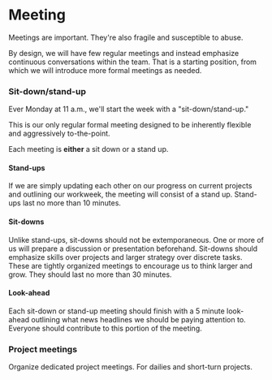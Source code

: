 # Meeting

Meetings are important. They're also fragile and susceptible to abuse.

By design, we will have few regular meetings and instead emphasize continuous conversations within the team. That is a starting position, from which we will introduce more formal meetings as needed.

### Sit-down/stand-up

Ever Monday at 11 a.m., we'll start the week with a "sit-down/stand-up."

This is our only regular formal meeting designed to be inherently flexible and aggressively to-the-point.

Each meeting is **either** a sit down or a stand up.

#### Stand-ups

If we are simply updating each other on our progress on current projects and outlining our workweek, the meeting will consist of a stand up. Stand-ups last no more than 10 minutes.

#### Sit-downs

Unlike stand-ups, sit-downs should not be extemporaneous. One or more of us will prepare a discussion or presentation beforehand. Sit-downs should emphasize skills over projects and larger strategy over discrete tasks. These are tightly organized meetings to encourage us to think larger and grow. They should last no more than 30 minutes.

#### Look-ahead

Each sit-down or stand-up meeting should finish with a 5 minute look-ahead outlining what news headlines we should be paying attention to. Everyone should contribute to this portion of the meeting.

### Project meetings

Organize dedicated project meetings. For dailies and short-turn projects.





